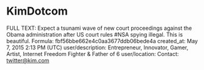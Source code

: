 # KimDotcom

FULL TEXT: Expect a tsunami wave of new court proceedings against the Obama administration after US court rules #NSA spying illegal. This is beautiful.
Formula: fbf56bbe662e4c0aa3677ddb06bede4a
created_at: May 7, 2015 2:13 PM (UTC)
user/description: Entrepreneur, Innovator, Gamer, Artist, Internet Freedom Fighter & Father of 6
user/location: Contact: twitter@kim.com